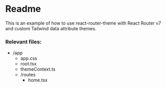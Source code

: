 # Readme

This is an example of how to use react-router-theme with React Router v7 and custom Tailwind data attribute themes.

### Relevant files:

- /app
  - app.css
  - root.tsx
  - themeContext.ts
  - /routes
    - home.tsx
